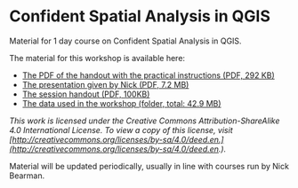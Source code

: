 # Confident Spatial Analysis in QGIS

Material for 1 day course on Confident Spatial Analysis in QGIS.

The material for this workshop is available here:  
- [The PDF of the handout with the practical instructions (PDF, 292 KB)](https://github.com/nickbearman/confident-spatial-analysis-qgis/releases/download/1.0/workbook.pdf)  
- [The presentation given by Nick (PDF, 7.2 MB)](https://github.com/nickbearman/confident-spatial-analysis-qgis/releases/download/1.0/presentation-csa-qgis.pdf)  
- [The session handout (PDF, 100KB)](https://github.com/nickbearman/confident-spatial-analysis-qgis/releases/download/1.0/handout_csa_qgis.pdf) 
- [The data used in the workshop (folder, total: 42.9 MB)](https://github.com/nickbearman/confident-spatial-analysis-qgis/tree/master/data)


*This work is licensed under the Creative Commons Attribution-ShareAlike 4.0 International License. To view a copy of this license, visit [http://creativecommons.org/licenses/by-sa/4.0/deed.en.](http://creativecommons.org/licenses/by-sa/4.0/deed.en.).* 

Material will be updated periodically, usually in line with courses run by Nick Bearman. 
